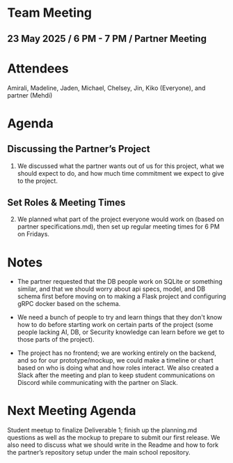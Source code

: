 # **Team Meeting**

## **23 May 2025** / 6 PM \- 7 PM / Partner Meeting

# **Attendees** 

Amirali, Madeline, Jaden, Michael, Chelsey, Jin, Kiko (Everyone), and partner (Mehdi)

# **Agenda**

## **Discussing the Partner’s Project**

1. We discussed what the partner wants out of us for this project, what we should expect to do, and how much time commitment we expect to give to the project.

## **Set Roles & Meeting Times**

2. We planned what part of the project everyone would work on (based on partner specifications.md), then set up regular meeting times for 6 PM on Fridays.

# **Notes**

* The partner requested that the DB people work on SQLite or something similar, and that we should worry about api specs, model, and DB schema first before moving on to making a Flask project and configuring gRPC docker based on the schema. 

* We need a bunch of people to try and learn things that they don't know how to do before starting work on certain parts of the project (some people lacking AI, DB, or Security knowledge can learn before we get to those parts of the project).

* The project has no frontend; we are working entirely on the backend, and so for our prototype/mockup, we could make a timeline or chart based on who is doing what and how roles interact. We also created a Slack after the meeting and plan to keep student communications on Discord while communicating with the partner on Slack.

# **Next Meeting Agenda**

Student meetup to finalize Deliverable 1; finish up the planning.md questions as well as the mockup to prepare to submit our first release. We also need to discuss what we should write in the Readme and how to fork the partner’s repository setup under the main school repository.
